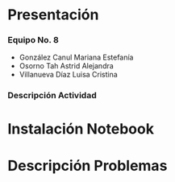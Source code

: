 # Presentación
### **Equipo No. 8** 
- González Canul Mariana Estefanía 
- Osorno Tah Astrid Alejandra
- Villanueva Díaz Luisa Cristina

### Descripción Actividad

# Instalación Notebook
# Descripción Problemas
